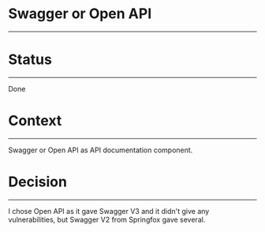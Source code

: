 Swagger or Open API 
===============
---

Status
======
---
Done

Context
======
---
Swagger or Open API as API documentation component. 

Decision
=====
---
I chose Open API as it gave Swagger V3 and it didn't give any vulnerabilities, but Swagger V2 from Springfox gave several.
